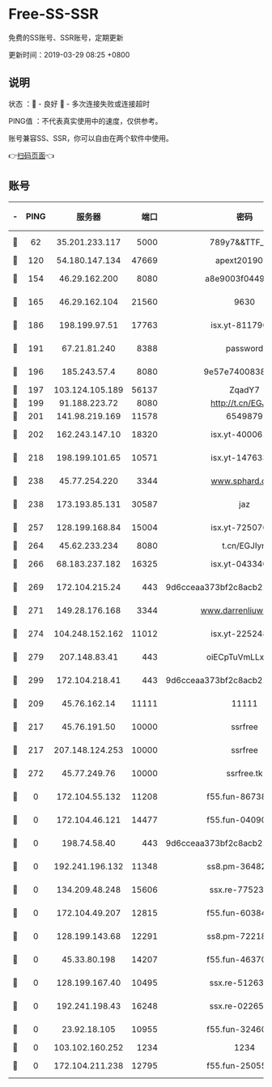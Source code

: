# Free-SS-SSR

免费的SS账号、SSR账号，定期更新

更新时间：2019-03-29 08:25 +0800

## 说明

状态     ：🙂 - 良好 🙁 - 多次连接失败或连接超时

PING值   ：不代表真实使用中的速度，仅供参考。

账号兼容SS、SSR，你可以自由在两个软件中使用。

👉[扫码页面](https://liesauer.github.io/Free-SS-SSR/)👈

## 账号

|-|PING|服务器|端口|密码|加密方式|区域|
|:----:|:----:|:-----:|-----:|:----:|:----:|:----:|
|🙂|62|35.201.233.117|5000|789y7&&TTF_+><|aes-256-cfb|US|
|🙂|120|54.180.147.134|47669|apext2019001|chacha20|KR|
|🙂|154|46.29.162.200|8080|a8e9003f0449cea5|chacha20-ietf|RU|
|🙂|165|46.29.162.104|21560|9630|aes-128-ctr|RU|
|🙂|186|198.199.97.51|17763|isx.yt-81179662|aes-256-cfb|US|
|🙂|191|67.21.81.240|8388|password|aes-256-cfb|US|
|🙂|196|185.243.57.4|8080|9e57e7400838a01e|chacha20-ietf|US|
|🙂|197|103.124.105.189|56137|ZqadY7|chacha20|US|
|🙂|199|91.188.223.72|8080|http://t.cn/EGJIyrl|rc4-md5|RU|
|🙂|201|141.98.219.169|11578|6549879|chacha20|US|
|🙂|202|162.243.147.10|18320|isx.yt-40006100|aes-256-cfb|US|
|🙂|218|198.199.101.65|10571|isx.yt-14763389|aes-256-cfb|US|
|🙂|238|45.77.254.220|3344|www.sphard.com|aes-256-cfb|SG|
|🙂|238|173.193.85.131|30587|jaz|aes-256-cfb|US|
|🙂|257|128.199.168.84|15004|isx.yt-72507623|aes-256-cfb|SG|
|🙂|264|45.62.233.234|8080|t.cn/EGJIyrl|rc4-md5|CA|
|🙂|266|68.183.237.182|16325|isx.yt-04334006|aes-256-cfb|SG|
|🙂|269|172.104.215.24|443|9d6cceaa373bf2c8acb22e60b6a58be6|aes-256-cfb|US|
|🙂|271|149.28.176.168|3344|www.darrenliuwei.com|aes-256-cfb|AU|
|🙂|274|104.248.152.162|11012|isx.yt-22524807|aes-256-cfb|SG|
|🙂|279|207.148.83.41|443|oiECpTuVmLLxk4Ts|aes-256-cfb|AU|
|🙂|299|172.104.218.41|443|9d6cceaa373bf2c8acb22e60b6a58be6|aes-256-cfb|US|
|🙂|209|45.76.162.14|11111|11111|aes-256-cfb|SG|
|🙂|217|45.76.191.50|10000|ssrfree|aes-256-cfb|SG|
|🙂|217|207.148.124.253|10000|ssrfree|aes-256-cfb|SG|
|🙂|272|45.77.249.76|10000|ssrfree.tk|aes-256-cfb|SG|
|🙁|0|172.104.55.132|11208|f55.fun-86738977|aes-256-cfb|SG|
|🙁|0|172.104.46.121|14477|f55.fun-04090442|aes-256-cfb|SG|
|🙁|0|198.74.58.40|443|9d6cceaa373bf2c8acb22e60b6a58be6|aes-256-cfb|US|
|🙁|0|192.241.196.132|11348|ss8.pm-36482567|aes-256-cfb|US|
|🙁|0|134.209.48.248|15606|ssx.re-77523677|aes-256-cfb|US|
|🙁|0|172.104.49.207|12815|f55.fun-60384843|aes-256-cfb|SG|
|🙁|0|128.199.143.68|12291|ss8.pm-72218941|aes-256-cfb|SG|
|🙁|0|45.33.80.198|14207|f55.fun-46370894|aes-256-cfb|US|
|🙁|0|128.199.167.40|10495|ssx.re-51263032|aes-256-cfb|SG|
|🙁|0|192.241.198.43|16248|ssx.re-02265507|aes-256-cfb|US|
|🙁|0|23.92.18.105|10955|f55.fun-32460118|aes-256-cfb|US|
|🙁|0|103.102.160.252|1234|1234|rc4-md5|JP|
|🙁|0|172.104.211.238|12795|f55.fun-25055177|aes-256-cfb|US|
